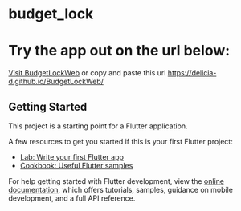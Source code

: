 # budget_lock
# Try the app out on the url below:
[Visit BudgetLockWeb](https://delicia-d.github.io/BudgetLockWeb/)
or copy and paste this url
https://delicia-d.github.io/BudgetLockWeb/
## Getting Started

This project is a starting point for a Flutter application.

A few resources to get you started if this is your first Flutter project:

- [Lab: Write your first Flutter app](https://docs.flutter.dev/get-started/codelab)
- [Cookbook: Useful Flutter samples](https://docs.flutter.dev/cookbook)

For help getting started with Flutter development, view the
[online documentation](https://docs.flutter.dev/), which offers tutorials,
samples, guidance on mobile development, and a full API reference.
